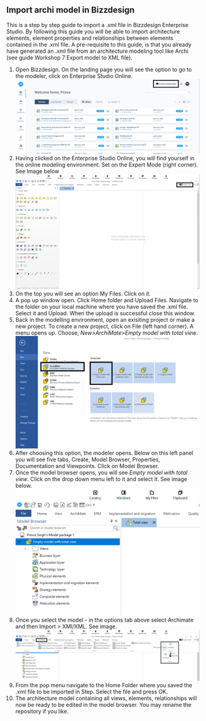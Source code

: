 ## Import archi model in Bizzdesign
This is a step by step guide to import a .xml file in Bizzdesign Enterprise Studio. By following this guide you will be able to import architecture elements, element properties and relationships between elements contained in the .xml file. A pre-requisite to this guide, is that you already have generated an .xml file from an architecture modeling tool like Archi (see guide Workshop 7 Export model to XML file). 

1.	Open Bizzdesign. On the landing page you will see the option to go to the modeler, click on Enterprise Studio Online. 
   ![coArchi-refresh-model](https://github.com/NBility-Model/.github/blob/main/images/Landing%20page%20BiZZdesign.png)
2. Having clicked on the Enterprise Studio Online, you will find yourself in the online modeling environment. Set on the Expert Mode (right corner). See Image below
   ![coArchi-refresh-model](https://github.com/NBility-Model/.github/blob/main/images/Modeler%20landing%20page.png)
3. On the top you will see an option My Files. Click on it.
4. A pop up window open. Click Home folder and Upload Files. Navigate to the folder on your local machine where you have saved the .xml file. Select it and Upload. When the upload is successful close this window.
5.	Back in the modelling environment, open an exisiting project or make a new project. To create a new project, click on File (left hand corner). A menu opens up. Choose, _New>ArchiMate>Empty model with total view_.
   ![coArchi-refresh-model](https://github.com/NBility-Model/.github/blob/main/images/Creating%20an%20empty%20model%20with%20total%20view.png)
6. After choosing this option, the modeler opens. Below on this left panel you will see five tabs, Create, Model Browser, Properties, Documentation and Viewpoints. Click on Model Browser.
7. Once the model browser opens, you will see _Empty model with total view_. Click on the drop down menu left to it and select it. See image below.
   ![coArchi-refresh-model](https://github.com/NBility-Model/.github/blob/main/images/Empty%20model%20with%20total%20view.png)
8. Once you select the model - in the options tab above select Archimate and then Import > XMI/XML. See image.
   ![coArchi-refresh-model](https://github.com/NBility-Model/.github/blob/main/images/Import%20options.png)
12.	From the pop menu navigate to the Home Folder where you saved the .xml file to be imported in Step. Select the file and press OK.
13.	The architecture model containing all views, elements, relationships will now be ready to be edited in the model browser. You may rename the repository if you like. 

